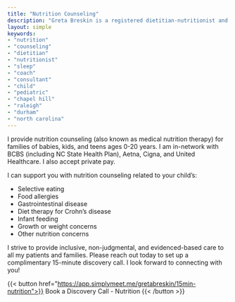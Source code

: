 ```yaml
---
title: "Nutrition Counseling"
description: "Greta Breskin is a registered dietitian-nutritionist and sleep consultant in North Carolina serving Raleigh, Durham, Chapel Hill, and the rest of the Triangle"
layout: simple
keywords:
- "nutrition"
- "counseling"
- "dietitian"
- "nutritionist"
- "sleep"
- "coach"
- "consultant"
- "child"
- "pediatric"
- "chapel hill"
- "raleigh"
- "durham"
- "north carolina"
---
```

I provide nutrition counseling (also known as medical nutrition therapy) for families of babies, kids, and teens ages 0-20 years. I am in-network with BCBS (including NC State Health Plan), Aetna, Cigna, and United Healthcare. I also accept private pay.

I can support you with nutrition counseling related to your child’s:

- Selective eating
- Food allergies 
- Gastrointestinal disease
- Diet therapy for Crohn’s disease
- Infant feeding
- Growth or weight concerns
- Other nutrition concerns

I strive to provide inclusive, non-judgmental, and evidenced-based care to all my patients and families. Please reach out today to set up a complimentary 15-minute discovery call. I look forward to connecting with you!

{{< button href="https://app.simplymeet.me/gretabreskin/15min-nutrition">}}
Book a Discovery Call - Nutrition
{{< /button >}}